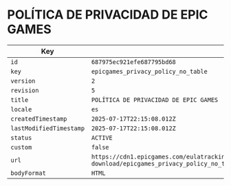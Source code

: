 # POLÍTICA DE PRIVACIDAD DE EPIC GAMES

| Key | Value |
| --- | ----- |
| `id` | `687975ec921efe687795bd68` |
| `key` | `epicgames_privacy_policy_no_table` |
| `version` | `2` |
| `revision` | `5` |
| `title` | `POLÍTICA DE PRIVACIDAD DE EPIC GAMES` |
| `locale` | `es` |
| `createdTimestamp` | `2025-07-17T22:15:08.012Z` |
| `lastModifiedTimestamp` | `2025-07-17T22:15:08.012Z` |
| `status` | `ACTIVE` |
| `custom` | `false` |
| `url` | `https://cdn1.epicgames.com/eulatracking-download/epicgames_privacy_policy_no_table/es/v2/r5/f43f42f9b8a1aa0cce6ba7b9d2e8c02f.pdf` |
| `bodyFormat` | `HTML` |
